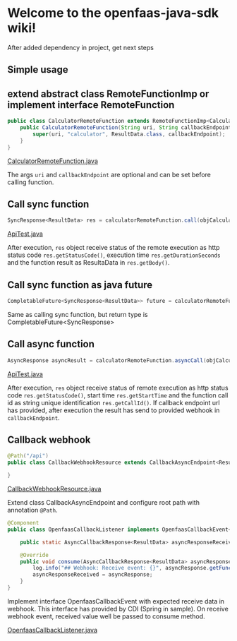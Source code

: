 # Welcome to the openfaas-java-sdk wiki!

After added dependency in project, get next steps  

## Simple usage

## extend abstract class RemoteFunctionImp or implement interface RemoteFunction

```java
public class CalculatorRemoteFunction extends RemoteFunctionImp<CalculatorData, ResultData> {
    public CalculatorRemoteFunction(String uri, String callbackEndpoint) {
        super(uri, "calculator", ResultData.class, callbackEndpoint);
    }
}
```
[CalculatorRemoteFunction.java](https://github.com/zodo-dev/openfaas-java-sdk/blob/main/src/test/java/dev/zodo/openfaas/api/CalculatorRemoteFunction.java)

The args `uri` and `callbackEndpoint` are optional and can be set before calling function.

## Call sync function

```java
SyncResponse<ResultData> res = calculatorRemoteFunction.call(objCalculatorData);
```
[ApiTest.java](https://github.com/zodo-dev/openfaas-java-sdk/blob/38f77373fb6be339b349e654bacf0d14d4e86cbc/src/test/java/dev/zodo/openfaas/api/ApiTest.java#L107)

After execution, `res` object receive status of the remote execution as http status code `res.getStatusCode()`, execution time `res.getDurationSeconds` and the function result as ResultaData in `res.getBody()`.

## Call sync function as java future

```java
CompletableFuture<SyncResponse<ResultData>> future = calculatorRemoteFunction.callFuture(objCalculatorData);
```

Same as calling sync function, but return type is CompletableFuture<SyncResponse<ResultData>>

## Call async function

```java
AsyncResponse asyncResult = calculatorRemoteFunction.asyncCall(objCalculatorData);
```
[ApiTest.java](https://github.com/zodo-dev/openfaas-java-sdk/blob/38f77373fb6be339b349e654bacf0d14d4e86cbc/src/test/java/dev/zodo/openfaas/api/ApiTest.java#L163)

After execution, `res` object receive status of remote execution as http status code `res.getStatusCode()`, start time `res.getStartTime` and the function call id as string unique identification `res.getCallId()`.
If callback endpoint url has provided, after execution the result has send to provided webhook in `callbackEndpoint`.

## Callback webhook

```java
@Path("/api")
public class CallbackWebhookResource extends CallbackAsyncEndpoint<ResultData> {

}
```
[CallbackWebhookResource.java](https://github.com/zodo-dev/openfaas-java-sdk/blob/38f77373fb6be339b349e654bacf0d14d4e86cbc/src/test/java/dev/zodo/openfaas/api/callback/CallbackWebhookResource.java)

Extend class CallbackAsyncEndpoint and configure root path with annotation `@Path`.

```java
@Component
public class OpenfaasCallbackListener implements OpenfaasCallbackEvent<ResultData> {

    public static AsyncCallbackResponse<ResultData> asyncResponseReceived;

    @Override
    public void consume(AsyncCallbackResponse<ResultData> asyncResponse) {
        log.info("## Webhook: Receive event: {}", asyncResponse.getFunctionName());
        asyncResponseReceived = asyncResponse;
    }
}
```
Implement interface OpenfaasCallbackEvent with expected receive data in webhook. This interface has provided by CDI (Spring in sample). On receive webhook event, received value well be passed to consume method. 

[OpenfaasCallbackListener.java](https://github.com/zodo-dev/openfaas-java-sdk/blob/38f77373fb6be339b349e654bacf0d14d4e86cbc/src/test/java/dev/zodo/openfaas/api/callback/OpenfaasCallbackListener.java)
